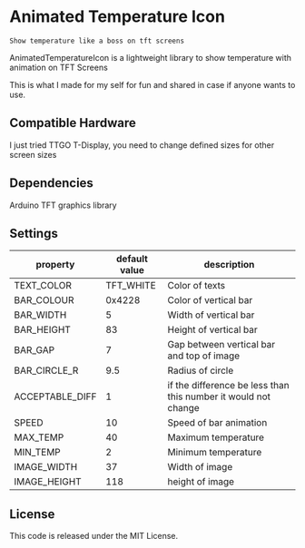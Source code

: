 # Animated Temperature Icon
  ``Show temperature like a boss on tft screens``

AnimatedTemperatureIcon is a lightweight library to show temperature with animation on TFT Screens

This is what I made for my self for fun and shared in case if anyone wants to use.


## Compatible Hardware

I just tried TTGO T-Display, you need to change defined sizes for other screen sizes  

## Dependencies

Arduino TFT graphics library 

## Settings

| property            | default value  | description                                                          |
|---------------------|----------------|----------------------------------------------------------------------|
| TEXT_COLOR          | TFT_WHITE      | Color of texts                                                       |
| BAR_COLOUR          | 0x4228         | Color of vertical bar                                                |   
| BAR_WIDTH           | 5              | Width of vertical bar                                                |
| BAR_HEIGHT          | 83             | Height of vertical bar                                               |
| BAR_GAP             | 7              | Gap between vertical bar and top of image                            |
| BAR_CIRCLE_R        | 9.5            | Radius of circle                                                     |
| ACCEPTABLE_DIFF     | 1              | if the difference be less than this number it would not change       |
| SPEED               | 10             | Speed of bar animation                                               |
| MAX_TEMP            | 40             | Maximum temperature                                                  |
| MIN_TEMP            | 2              | Minimum temperature                                                  |
| IMAGE_WIDTH         | 37             | Width of image                                                       |
| IMAGE_HEIGHT        | 118            | height of image                                                      |


## License

This code is released under the MIT License.

